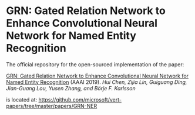 # GRN: Gated Relation Network to Enhance Convolutional Neural Network for Named Entity Recognition

 

The official repository for the open-sourced implementation of the paper:

 

[GRN: Gated Relation Network to Enhance Convolutional Neural Network for Named Entity Recognition](https://arxiv.org/abs/1907.05611) (AAAI 2019).  _Hui Chen, Zijia Lin, Guiguang Ding, Jian-Guang Lou, Yusen Zhang, and Börje F. Karlsson_

 

is located at: https://github.com/microsoft/vert-papers/tree/master/papers/GRN-NER